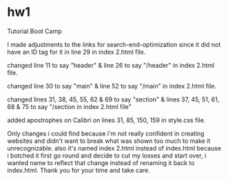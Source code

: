 # hw1
Tutorial Boot Camp 

I made adjustments to the links for search-end-optimization since it did not have an ID tag for it in line 29 in index 2.html file.

changed line 11 to say "header" & line 26 to say "/header" in index 2.html file.

changed line 30 to say "main" & line 52 to say "/main" in index 2.html file.

changed lines 31, 38, 45, 55, 62 & 69 to say "section" & lines 37, 45, 51, 61, 68 & 75 to say "/section in index 2.html file"

added apostrophes on Calibri on lines 31, 85, 150, 159 in style.css file.

Only changes i could find because i'm not really confident in creating websites and didn't want to break what was shown too much to make it unrecognizable. also it's named index 2.html instead of index.html because i botched it first go round and decide to cut my losses and start over, i wanted name to reflect that change instead of renaming it back to index.html. Thank you for your time and take care.
